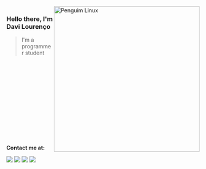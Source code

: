 <img src="https://media.tenor.com/lmVJm3U8PwEAAAAC/arf-bark.gif" min-width="400px" max-width="380px" width="380px" align="right" alt="Penguim Linux">


<p align="left">
  <h3> Hello there, I'm Davi Lourenço </h3>
  <blockquote>I'm a programmer student</blockquote>
  </br>
  
  <br>
  <br>
  <br>
  <br>
  <br>
  <br>
  <br>
  <br>
  <br>
  <br>
  
 </div>
  
  ##
 
<div> 
 
 
 <p align="left">
  <p><strong>Contact me at:</strong></p>

  <a href="https://www.linkedin.com/in/davi-lourenço-937443233/" target="__blank"><img src="https://img.shields.io/badge/-LinkedIn-%230077B5?style=for-the-badge&logo=linkedin&logoColor=white"></a>
  <a href="https://www.youtube.com/channel/UCrJsI7u5sK0D4OqCOtG14Aw" target="__blank"><img src="https://img.shields.io/badge/YouTube-FF0000?style=for-the-badge&logo=youtube&logoColor=white"></a>
  <a href="https://www.instagram.com/daviilul/" target="__blank"><img src="https://img.shields.io/badge/-Instagram-%23E4405F?style=for-the-badge&logo=instagram&logoColor=white"></a>
  <a href="https://steamcommunity.com/id/yooreal/" target="__blank"><img src="https://img.shields.io/badge/Steam-000000?style=for-the-badge&logo=steam&logoColor=white"></a>
</p>
